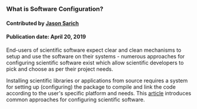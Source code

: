 ### What is Software Configuration?
#### Contributed by [Jason Sarich](https://github.com/sarich)

#### Publication date: April 20, 2019

<!--deck start--->

End-users of scientific software expect clear and clean mechanisms to setup and use the software on their systems - numerous approaches for configuring scientific software exist which allow scientific developers to pick and choose as per their project needs.

<!--deck end--->

<!--body start--->

Installing scientific libraries or applications from source requires a system for setting up (configuring) the package to compile and link the code according to the user's specific platform and needs. This [article](/blog_posts/understanding-software-configuration) introduces common approaches for configuring scientific software.

<!--body end--->

<!---
Publish: yes
Pinned: yes
Topics: configuration and builds
--->
